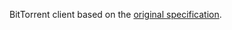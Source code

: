 BitTorrent client based on the [original specification](https://wiki.theory.org/BitTorrentSpecification).
